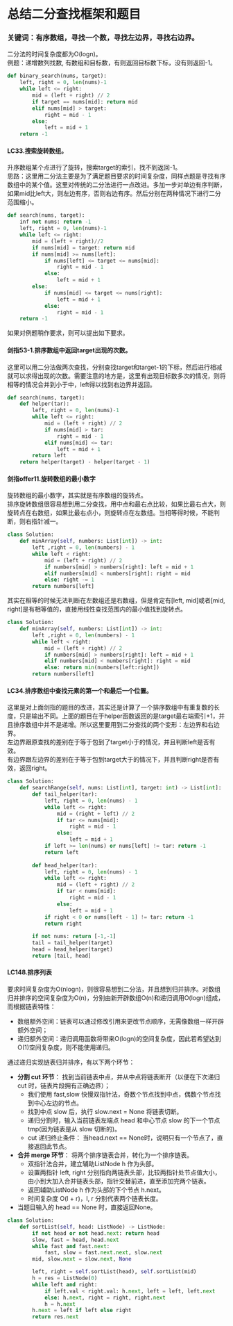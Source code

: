 # 总结二分查找框架和题目
### 关键词：有序数组，寻找一个数，寻找左边界，寻找右边界。  
二分法的时间复杂度都为O(logn)。  
例题：递增数列找数, 有数组和目标数，有则返回目标数下标，没有则返回-1。
```python
def binary_search(nums, target):
    left, right = 0, len(nums)-1
    while left <= right:
        mid = (left + right) // 2
        if target == nums[mid]: return mid
        elif nums[mid] > target:
            right = mid - 1
        else:
            left = mid + 1
    return -1
```
#### LC33.搜索旋转数组。  
升序数组某个点进行了旋转，搜索target的索引，找不到返回-1。  
思路：这里用二分法主要是为了满足题目要求的时间复杂度，同样点题是寻找有序数组中的某个值。这里对传统的二分法进行一点改进。多加一步对单边有序判断，如果mid比left大，则左边有序，否则右边有序。然后分别在两种情况下进行二分范围缩小。
```python
def search(nums, target):
    inf not nums: return -1
    left, right = 0, len(nums)-1
    while left <= right:
        mid = (left + right)//2
        if nums[mid] = target: return mid
        if nums[mid] >= nums[left]:
            if nums[left] <= target <= nums[mid]:
                right = mid - 1
            else:
                left = mid + 1
        else:
            if nums[mid] <= target <= nums[right]:
                left = mid + 1
            else:
                right = mid - 1
    return -1
```
如果对例题稍作要求，则可以提出如下要求。  
#### 剑指53-1.排序数组中返回target出现的次数。  
这里可以用二分法做两次查找，分别查找target和target-1的下标，然后进行相减就可以求得出现的次数。需要注意的地方是，这里有出现目标数多次的情况，则将相等的情况合并到小于中，left得以找到右边界并返回。  
```python
def search(nums, target):
    def helper(tar):
        left, right = 0, len(nums)-1
        while left <= right:
            mid = (left + right) // 2
            if nums[mid] > tar:
                right = mid - 1
            elif nums[mid] <= tar:
                left = mid + 1
        return left
    return helper(target) - helper(target - 1)
```

#### 剑指offer11.旋转数组的最小数字
旋转数组的最小数字，其实就是有序数组的旋转点。  
排序旋转数组很容易想到用二分查找，用中点和最右点比较，如果比最右点大，则旋转点在右数组，如果比最右点小，则旋转点在左数组。当相等得时候，不能判断，则右指针减一。
```python
class Solution:
    def minArray(self, numbers: List[int]) -> int:
        left ,right = 0, len(numbers) - 1
        while left < right:
            mid = (left + right) // 2
            if numbers[mid] > numbers[right]: left = mid + 1
            elif numbers[mid] < numbers[right]: right = mid
            else: right -= 1
        return numbers[left]
```
其实在相等的时候无法判断在左数组还是右数组，但是肯定有[left, mid]或者[mid, right]是有相等值的，直接用线性查找范围内的最小值找到旋转点。
```python
class Solution:
    def minArray(self, numbers: List[int]) -> int:
        left ,right = 0, len(numbers) - 1
        while left < right:
            mid = (left + right) // 2
            if numbers[mid] > numbers[right]: left = mid + 1
            elif numbers[mid] < numbers[right]: right = mid
            else: return min(numbers[left:right])
        return numbers[left]
```

#### LC34.排序数组中查找元素的第一个和最后一个位置。  
这里是对上面剑指的题目的改进，其实还是计算了一个排序数组中有重复数的长度，只是输出不同。上面的题目在于helper函数返回的是target最右端索引+1，并且排序数组中并不是递增。所以这里要用到二分查找的两个变形：左边界和右边界。  
左边界跟原查找的差别在于等于包到了target小于的情况，并且判断left是否有效。  
有边界跟左边界的差别在于等于包到target大于的情况下，并且判断right是否有效，返回right。  
```python
class Solution:
    def searchRange(self, nums: List[int], target: int) -> List[int]:
        def tail_helper(tar):
            left, right = 0, len(nums) - 1
            while left <= right:
                mid = (right + left) // 2
                if tar <= nums[mid]:
                    right = mid - 1
                else:
                    left = mid + 1
            if left >= len(nums) or nums[left] != tar: return -1
            return left
        
        def head_helper(tar):
            left, right = 0, len(nums) - 1
            while left <= right:
                mid = (left + right) // 2
                if tar < nums[mid]:
                    right = mid - 1
                else:
                    left = mid + 1
            if right < 0 or nums[left - 1] != tar: return -1
            return right
        
        if not nums: return [-1,-1]
        tail = tail_helper(target)
        head = head_helper(target)
        return [tail, head]
```

#### LC148.排序列表
要求时间复杂度为O(nlogn)，则很容易想到二分法，并且想到归并排序。对数组归并排序的空间复杂度为O(n)，分别由新开辟数组O(n)和递归调用O(logn)组成，而根据链表特性：
- 数组额外空间：链表可以通过修改引用来更改节点顺序，无需像数组一样开辟额外空间；
- 递归额外空间：递归调用函数将带来O(logn)的空间复杂度，因此若希望达到O(1)空间复杂度，则不能使用递归。

通过递归实现链表归并排序，有以下两个环节：
- **分割 cut 环节**： 找到当前链表中点，并从中点将链表断开（以便在下次递归 cut 时，链表片段拥有正确边界）；
    - 我们使用 fast,slow 快慢双指针法，奇数个节点找到中点，偶数个节点找到中心左边的节点。
    - 找到中点 slow 后，执行 slow.next = None 将链表切断。
    - 递归分割时，输入当前链表左端点 head 和中心节点 slow 的下一个节点 tmp(因为链表是从 slow 切断的)。
    - cut 递归终止条件： 当head.next == None时，说明只有一个节点了，直接返回此节点。
- **合并 merge 环节**： 将两个排序链表合并，转化为一个排序链表。
    - 双指针法合并，建立辅助ListNode h 作为头部。
    - 设置两指针 left, right 分别指向两链表头部，比较两指针处节点值大小，由小到大加入合并链表头部，指针交替前进，直至添加完两个链表。
    - 返回辅助ListNode h 作为头部的下个节点 h.next。
    - 时间复杂度 O(l + r)，l, r 分别代表两个链表长度。
- 当题目输入的 head == None 时，直接返回None。

```python
class Solution:
    def sortList(self, head: ListNode) -> ListNode:
        if not head or not head.next: return head
        slow, fast = head, head.next
        while fast and fast.next:
            fast, slow = fast.next.next, slow.next
        mid, slow.next = slow.next, None

        left, right = self.sortList(head), self.sortList(mid)
        h = res = ListNode(0)
        while left and right:
            if left.val < right.val: h.next, left = left, left.next
            else: h.next, right = right, right.next
            h = h.next
        h.next = left if left else right
        return res.next
```
